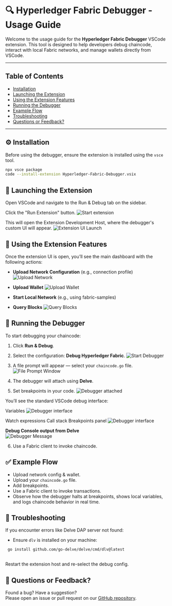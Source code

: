 # 🔍 Hyperledger Fabric Debugger - Usage Guide

Welcome to the usage guide for the **Hyperledger Fabric Debugger** VSCode extension. This tool is designed to help developers debug chaincode, interact with local Fabric networks, and manage wallets directly from VSCode.

---

## Table of Contents
- [Installation](#installation)
- [Launching the Extension](#launching-the-extension)
- [Using the Extension Features](#using-the-extension-features)
- [Running the Debugger](#running-the-debugger)
- [Example Flow](#example-flow)
- [Troubleshooting](#troubleshooting)
- [Questions or Feedback?](#questions-or-feedback)

---

## ⚙️ Installation

Before using the debugger, ensure the extension is installed using the `vsce` tool.

```bash
npx vsce package
code --install-extension Hyperledger-Fabric-Debugger.vsix
```

## 🚀 Launching the Extension
Open VSCode and navigate to the Run & Debug tab on the sidebar.

Click the "Run Extension" button.
![Start extension](./extension-start.png)

This will open the Extension Development Host, where the debugger's custom UI will appear.
![Extension UI Launch](./extension-ui-launch.png)

## 🧩 Using the Extension Features
Once the extension UI is open, you’ll see the main dashboard with the following actions:

- **Upload Network Configuration** (e.g., connection profile)  
![Upload Network](./upload-network.png)

- **Upload Wallet** 
![Upload Wallet](./upload-wallet.png)

- **Start Local Network** (e.g., using fabric-samples)

- **Query Blocks**
![Query Blocks](./block-query.png)

## 🐛 Running the Debugger
To start debugging your chaincode:

1. Click **Run & Debug**.

2. Select the configuration: **Debug Hyperledger Fabric**. 
![Start Debugger](./debugger-start.png)

3. A file prompt will appear — select your `chaincode.go` file.
![File Prompt Window](./select-chaincode-file.png)

4. The debugger will attach using **Delve**.

5. Set breakpoints in your code.
![Debugger attached](./debugger-launched-message.png)

You’ll see the standard VSCode debug interface:

Variables
![Debugger interface](./variables-interface.png)

Watch expressions
Call stack
Breakpoints panel
![Debugger interface](./other-interface.png)

**Debug Console output from Delve**  
![Debugger Message](./delve-output.png)

6. Use a Fabric client to invoke chaincode.

## ✅ Example Flow
- Upload network config & wallet.
- Upload your `chaincode.go` file.
- Add breakpoints.
- Use a Fabric client to invoke transactions.
- Observe how the debugger halts at breakpoints, shows local variables, and logs chaincode behavior in real time.

## 🧼 Troubleshooting
If you encounter errors like Delve DAP server not found:

- Ensure `dlv` is installed on your machine:
```bash
 go install github.com/go-delve/delve/cmd/dlv@latest
 
 ```

Restart the extension host and re-select the debug config.

## 🙋 Questions or Feedback?

Found a bug? Have a suggestion?  
Please open an issue or pull request on our [GitHub repository](https://github.com/your-org/your-repo).
